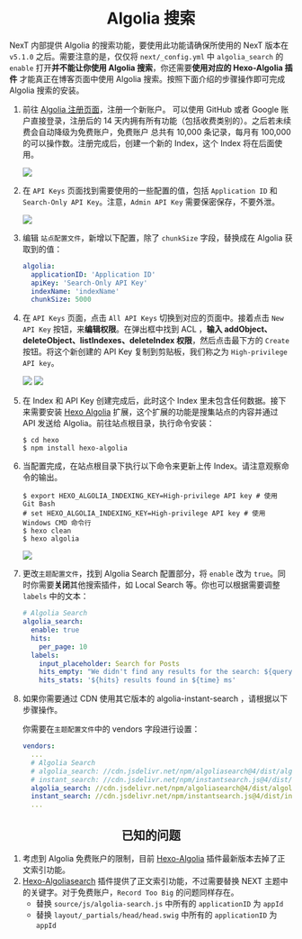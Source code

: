 <h1 align="center">Algolia 搜索</h1>

NexT 内部提供 Algolia 的搜索功能，要使用此功能请确保所使用的 NexT 版本在 `v5.1.0` 之后。需要注意的是，仅仅将 `next/_config.yml` 中 `algolia_search` 的 `enable` 打开**并不能让你使用 Algolia 搜索**，你还需要**使用对应的 Hexo-Algolia 插件** 才能真正在博客页面中使用 Algolia 搜索。按照下面介绍的步骤操作即可完成 Algolia 搜索的安装。

1. 前往 [Algolia 注册页面](https://www.algolia.com/)，注册一个新账户。 可以使用 GitHub 或者 Google 账户直接登录，注册后的 14 天内拥有所有功能（包括收费类别的）。之后若未续费会自动降级为免费账户，免费账户 总共有 10,000 条记录，每月有 100,000 的可以操作数。注册完成后，创建一个新的 Index，这个 Index 将在后面使用。

   ![](https://user-images.githubusercontent.com/16272760/73673892-68a29b00-46ea-11ea-90c5-916b4b11fc7a.png)

1. 在 `API Keys` 页面找到需要使用的一些配置的值，包括 `Application ID` 和 `Search-Only API Key`。注意，`Admin API Key` 需要保密保存，不要外泄。

   ![](https://user-images.githubusercontent.com/16272760/73673895-693b3180-46ea-11ea-8f50-8bae850b50d0.png)

1. 编辑 `站点配置文件`，新增以下配置，除了 `chunkSize` 字段，替换成在 Algolia 获取到的值：

   ```yml
   algolia:
     applicationID: 'Application ID'
     apiKey: 'Search-Only API Key'
     indexName: 'indexName'
     chunkSize: 5000
   ```

1. 在 `API Keys` 页面，点击 `All API Keys` 切换到对应的页面中。接着点击 `New API Key` 按钮，来**编辑权限**。在弹出框中找到 ACL ，**输入 addObject、 deleteObject、listIndexes、deleteIndex 权限**，然后点击最下方的 `Create` 按钮。将这个新创建的 API Key 复制到剪贴板，我们称之为 `High-privilege API key`。

   ![](https://user-images.githubusercontent.com/16272760/73673902-6b04f500-46ea-11ea-9c80-4e5c5002e07b.png)
   ![](https://user-images.githubusercontent.com/16272760/73673905-6b9d8b80-46ea-11ea-9e01-702ec2a8a297.png)

1. 在 Index 和 API Key 创建完成后，此时这个 Index 里未包含任何数据。接下来需要安装 [Hexo Algolia](https://github.com/oncletom/hexo-algolia) 扩展，这个扩展的功能是搜集站点的内容并通过 API 发送给 Algolia。前往站点根目录，执行命令安装：

   ```
   $ cd hexo
   $ npm install hexo-algolia
   ```

1. 当配置完成，在站点根目录下执行以下命令来更新上传 Index。请注意观察命令的输出。

   ```
   $ export HEXO_ALGOLIA_INDEXING_KEY=High-privilege API key # 使用 Git Bash
   # set HEXO_ALGOLIA_INDEXING_KEY=High-privilege API key # 使用 Windows CMD 命令行
   $ hexo clean
   $ hexo algolia
   ```

   ![](http://theme-next.iissnan.com/uploads/algolia/algolia-step-4.png)

1. 更改`主题配置文件`，找到 Algolia Search 配置部分，将 `enable` 改为 `true`。同时你需要**关闭**其他搜索插件，如 Local Search 等。你也可以根据需要调整 `labels` 中的文本：

   ```yml
   # Algolia Search
   algolia_search:
     enable: true
     hits:
       per_page: 10
     labels:
       input_placeholder: Search for Posts
       hits_empty: "We didn't find any results for the search: ${query}"
       hits_stats: '${hits} results found in ${time} ms'
   ```

1. 如果你需要通过 CDN 使用其它版本的 algolia-instant-search ，请根据以下步骤操作。

   你需要在`主题配置文件`中的 vendors 字段进行设置：

   ```yml
   vendors:
     ...
     # Algolia Search
     # algolia_search: //cdn.jsdelivr.net/npm/algoliasearch@4/dist/algoliasearch-lite.umd.js
     # instant_search: //cdn.jsdelivr.net/npm/instantsearch.js@4/dist/instantsearch.production.min.js
     algolia_search: //cdn.jsdelivr.net/npm/algoliasearch@4/dist/algoliasearch-lite.umd.js
     instant_search: //cdn.jsdelivr.net/npm/instantsearch.js@4/dist/instantsearch.production.min.js
     ...
   ```

<h2 align="center">已知的问题</h2>

1. 考虑到 Algolia 免费账户的限制，目前 [Hexo-Algolia](https://github.com/oncletom/hexo-algolia) 插件最新版本去掉了正文索引功能。
1. [Hexo-Algoliasearch](https://github.com/LouisBarranqueiro/hexo-algoliasearch) 插件提供了正文索引功能，不过需要替换 NEXT 主题中的关键字。对于免费账户，`Record Too Big` 的问题同样存在。
   - 替换 `source/js/algolia-search.js` 中所有的 `applicationID` 为 `appId`
   - 替换 `layout/_partials/head/head.swig` 中所有的 `applicationID` 为 `appId`
